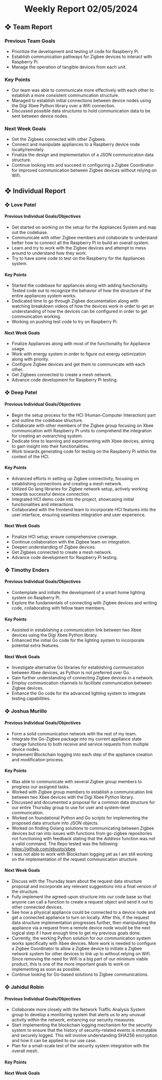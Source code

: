 <h1 align="center"> Weekly Report 02/05/2024 </h1>

## ❖ Team Report

### Previous Team Goals
- Prioritize the development and testing of code for Raspberry Pi.
- Establish communication pathways for Zigbee devices to interact with Raspberry Pi.
- Manage the operation of tangible devices from each unit.

### Key Points
- Our team was able to communicate more effectively with each other to establish a more consistent communication structure.
- Managed to establish initial connections between device nodes using the Digi Xbee Python library over a Wifi connection.
- Discussed possible data structures to hold communication data to be sent between device nodes.

### Next Week Goals
- Get the Zigbees connected with other Zigbees.
- Connect and manipulate appliances to a Raspberry device node locally/remotely.
- Finalize the design and implementation of a JSON communication data structure.
- Continue looking into and succeed in configuring a Zigbee Coordinator for improved communication between Zigbee devices without relying on Wifi.

## ❖ Individual Report

### ❖ Love Patel

#### Previous Individual Goals/Objectives
- Get started on working on the setup for the Appliances System and map out the codebase.
- Communicate with other Zigbee members and collaborate to understand better how to connect all the Raspberry Pi to build an overall system.
- Learn and try to work with the Zigbee devices and attempt to mess around to understand how they work.
- Try to have some code to test on the Raspberry for the Appliances system.

#### Key Points
- Started the codebase for appliances along with adding functionality. Tested code out to recognize the behavior of how the structure of the entire appliances system works. 
- Dedicated time to go through Zigbee documentation along with watching breakdown videos of how the devices work in order to get an understanding of how the devices can be configured in order to get communication working.
- Working on pushing test code to try on Raspberry Pi.

#### Next Week Goals
- Finalize Appliances along with most of the functionality for Appliance usage.
- Work with energy system in order to figure out energy optimization along with priority.
- Configure Zigbee devices and get them to communicate with each other.
- Get Zigbees connected to create a mesh network.
- Advance code development for Raspberry Pi testing.


### ❖ Deep Patel

#### Previous Individual Goals/Objectives
- Begin the setup process for the HCI (Human-Computer Interaction) part and outline the codebase structure.
- Collaborate with other members of the Zigbee group focusing on Xbee communication with Raspberry Pi units to comprehend the integration for creating an overarching system.
- Dedicate time to learning and experimenting with Xbee devices, aiming to gain insight into their functionalities.
- Work towards generating code for testing on the Raspberry Pi within the context of the HCI.

#### Key Points
- Advanced efforts in setting up Zigbee connectivity, focusing on establishing connections and creating a mesh network. 
- Utilized Go lang libraries for Zigbee network setup, actively working towards successful device connection. 
- Integrated HCI demo code into the project, showcasing initial functionalities and interactions. 
- Collaborated with the frontend team to incorporate HCI features into the user interface, ensuring seamless integration and user experience.

#### Next Week Goals
- Finalize HCI setup; ensure comprehensive coverage.
- Continue collaboration with the Zigbee team on integration.
- Deepen understanding of Zigbee devices.
- Get Zigbees connected to create a mesh network.
- Advance code development for Raspberry Pi testing.

### ❖ Timothy Enders

#### Previous Individual Goals/Objectives
- Contemplate and initiate the development of a smart home lighting system on Raspberry Pi.
- Explore the fundamentals of connecting with Zigbee devices and writing code, collaborating with fellow team members.

#### Key Points
- Assisted in establishing a communication link between two Xbee devices using the Digi Xbee Python library.
- Enhanced the initial Go code for the lighting system to incorporate potential extra features.

#### Next Week Goals
- Investigate alternative Go libraries for establishing communication between Xbee devices, as Python is not preferred over Go.
- Gain further understanding of connecting Zigbee devices in a network.
- Employ communication channels to facilitate communication between Zigbee devices.
- Enhance the Go code for the advanced lighting system to integrate testing capabilities.

### ❖ Joshua Murillo

#### Previous Individual Goals/Objectives
- Form a solid communication network with the rest of my team.
- Integrate the Go-Zigbee package into my current appliance state change functions to both receive and service requests from multiple device nodes.
- Implement Blockchain logging into each step of the appliance creation and modification process.

#### Key Points
- Was able to communicate with several Zigbee group members to progress our assigned tasks.
- Worked with Zigbee group members to establish a communication link between two Xbee devices with the Digi Xbee Python library.
- Discussed and documented a proposal for a common data structure for our entire Thursday group to use for user and system-level communication.
- Worked on foundational Python and Go scripts for implementing the proposed data structure into JSON objects.
- Worked on finding Golang solutions to communicating between Zigbee devices but ran into issues with functions from go-zigbee repositories not functioning with feedback stating that the *Address* function was not a valid command. The Repo tested was the following: https://github.com/ebusto/xbee
- I was not able to work with Blockchain logging yet as I am still working on the implementation of the request communication structure.

#### Next Week Goals
- Discuss with the Thursday team about the request data structure proposal and incorporate any relevant suggestions into a final version of the structure.
- Fully implement the agreed-upon structure into our code base so that anyone can call a function to create a request object and send it out to other connected devices.
- See how a physical appliance could be connected to a device node and get a connected appliance to turn on locally. After this, if the request data structure implementation progresses further, then manipulating the appliance via a request from a remote device node would be the next logical step if I have enough time to get my previous goals done.
- Currently, the working Python solution for our communication system works specifically with Xbee devices. More work is needed to configure a Zigbee Coordinator to allow a Zigbee device to initiate a Zigbee network system for other devices to link up to without relying on Wifi. Since removing the need for Wifi is a big part of our minimum viable product, this is one of the more important goals to work on implementing as soon as possible.
- Continue looking for Go-based solutions to Zigbee communications.


### ❖ Jahidul Robin

#### Previous Individual Goals/Objectives
- Collaborate more closely with the Network Traffic Analysis System group to develop a monitoring system that alerts us to any unusual activity within the network, enhancing our security measures.
- Start implementing the blockchain logging mechanism for the security system to ensure that the history of security-related events is immutable and securely logged. This will involve understanding SHA256 encryption and how it can be applied to our use case.
- Plan for a small-scale test of the security system integration with the overall mesh.

#### Key Points


#### Next Week Goals
